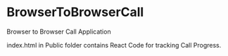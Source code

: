# BrowserToBrowserCall
Browser to Browser Call Application

index.html in Public folder contains React Code for tracking Call Progress.
